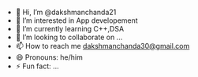- 👋 Hi, I’m @dakshmanchanda21
- 👀 I’m interested in App developement
- 🌱 I’m currently learning C++,DSA 
- 💞️ I’m looking to collaborate on ...
- 📫 How to reach me dakshmanchanda30@gmail.com
- 😄 Pronouns: he/him
- ⚡ Fun fact: ...

<!---
dakshmanchanda21/dakshmanchanda21 is a ✨ special ✨ repository because its `README.md` (this file) appears on your GitHub profile.
You can click the Preview link to take a look at your changes.
--->

